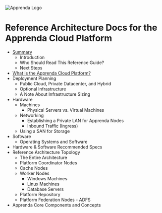 
![Apprenda Logo](https://github.com/mammerman/acp-reference-architecture/raw/master/resources/apprenda-logo.png)

# Reference Architecture Docs for the Apprenda Cloud Platform

* [Summary](Summary/summary.md)
  * Introduction
  * Who Should Read This Reference Guide?
  * Next Steps
* [What is the Apprenda Cloud Platform?](overview/what-is-the-apprenda-cloud-platform.md)
* Deployment Planning
  * Public Cloud, Private Datacenter, and Hybrid
  * Optional Infrastructure
  * A Note About Infrastructure Sizing
* Hardware
  * Machines
    * Physical Servers vs. Virtual Machines
  * Networking
    * Establishing a Private LAN for Apprenda Nodes
    * Inbound Traffic (Ingress)
  * Using a SAN for Storage
* Software
  * Operating Systems and Software
* Hardware & Software Recommended Specs
* Reference Architecture Topology
  * The Entire Architecture
  * Platform Coordinator Nodes
  * Cache Nodes
  * Worker Nodes
    * Windows Machines
    * Linux Machines
    * Database Servers
  * Platform Repository
  * Platform Federation Nodes - ADFS
* Apprenda Core Components and Concepts
